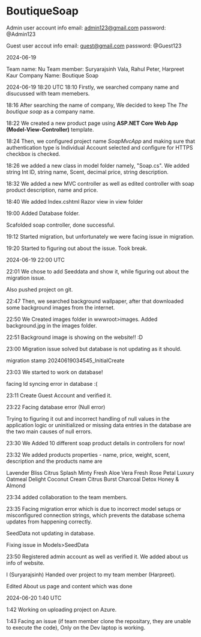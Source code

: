 # BoutiqueSoap

Admin user account info
email: admin123@gmail.com
password: @Admin123

Guest user accout info
email: guest@gmail.com
password: @Guest123



2024-06-19

Team name: Nu
Team member: Suryarajsinh Vala, Rahul Peter, Harpreet Kaur
Company Name: Boutique Soap

2024-06-19 18:20 UTC
18:10
Firstly, we searched company name and disucussed with team memebers.

18:16
After searching the name of company, We decided to keep The *The boutique soap* as a company name.

18:22
We created a new product page using **ASP.NET Core Web App (Model-View-Controller)** template.

18:24
Then, we configured project name *SoapMvcApp* and making sure that authentication type is Individual Account selected and configure for HTTPS checkbox is checked.

18:26
we added a new class in model folder namely, "Soap.cs".
We added string Int ID, string name, Scent, decimal price, string description.


18:32
We added a new MVC controller as well as edited controller with soap product description, name and price.


18:40
We added Index.cshtml Razor view in view folder

19:00
Added Database folder.

Scafolded soap controller, done successful.

19:12
Started migration, but unfortunately we were facing issue in migration.

19:20
Started to figuring out about the issue. Took break.


2024-06-19 22:00 UTC


22:01
We chose to add Seeddata and show it, while figuring out about the migration issue.

Also pushed project on git.

22:47 
Then, we searched background wallpaper, after that downloaded some background images from the internet.

22:50
We Created images folder in wwwroot>images.
Added background.jpg in the images folder.

22:51
Background image is showing on the website!! :D

23:00
Migration issue solved but database is not updating as it should.

migration stamp 20240619034545_InitialCreate


23:03
We started to work on database!

facing Id syncing error in database :(

23:11
Create Guest Account and verified it.

23:22
Facing database error (Null error)

Trying to figuring it out and incorrect handling of null values in the application logic or uninitialized or missing data entries in the database are the two main causes of null errors.

23:30
We Added 10 different soap product details in controllers for now!

23:32
We added products properties - name, price, weight, scent, description and the products name are 

Lavender Bliss
Citrus Splash
Minty Fresh
Aloe Vera Fresh
Rose Petal Luxury
Oatmeal Delight
Coconut Cream
Citrus Burst
Charcoal Detox
Honey & Almond

23:34
added collaboration to the team members.

23:35
Facing migration error which is due to incorrect model setups or misconfigured connection strings, which prevents the database schema updates from happening correctly.

SeedData not updating in database.

Fixing issue in Models>SeedData

23:50
Registered admin account as well as verified it.
We added about us info of website.

I (Suryarajsinh) Handed over project to my team member (Harpreet).

Edited About us page and content which was done 




2024-06-20 1:40 UTC

1:42
Working on uploading project on Azure.

1:43
Facing an issue (if team member clone the repositary, they are unable to execute the code), Only on the Dev laptop is working.



